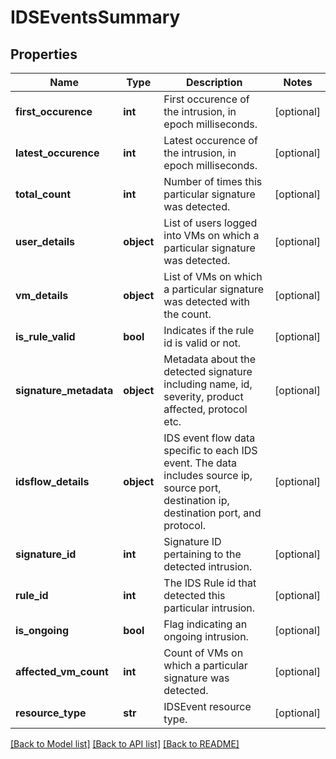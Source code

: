 # IDSEventsSummary

## Properties
Name | Type | Description | Notes
------------ | ------------- | ------------- | -------------
**first_occurence** | **int** | First occurence of the intrusion, in epoch milliseconds. | [optional] 
**latest_occurence** | **int** | Latest occurence of the intrusion, in epoch milliseconds. | [optional] 
**total_count** | **int** | Number of times this particular signature was detected. | [optional] 
**user_details** | **object** | List of users logged into VMs on which a particular signature was detected. | [optional] 
**vm_details** | **object** | List of VMs on which a particular signature was detected with the count. | [optional] 
**is_rule_valid** | **bool** | Indicates if the rule id is valid or not. | [optional] 
**signature_metadata** | **object** | Metadata about the detected signature including name, id, severity, product affected, protocol etc. | [optional] 
**idsflow_details** | **object** | IDS event flow data specific to each IDS event. The data includes source ip, source port, destination ip, destination port, and protocol. | [optional] 
**signature_id** | **int** | Signature ID pertaining to the detected intrusion. | [optional] 
**rule_id** | **int** | The IDS Rule id that detected this particular intrusion. | [optional] 
**is_ongoing** | **bool** | Flag indicating an ongoing intrusion. | [optional] 
**affected_vm_count** | **int** | Count of VMs on which a particular signature was detected. | [optional] 
**resource_type** | **str** | IDSEvent resource type. | [optional] 

[[Back to Model list]](../README.md#documentation-for-models) [[Back to API list]](../README.md#documentation-for-api-endpoints) [[Back to README]](../README.md)

